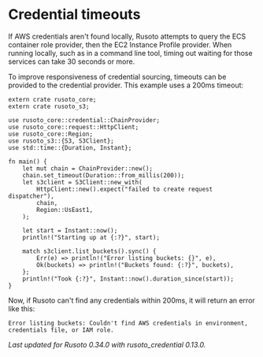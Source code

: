 # Credential timeouts

If AWS credentials aren't found locally, Rusoto attempts to query the ECS container role provider, then the EC2 Instance Profile provider. When running locally, such as in a command line tool, timing out waiting for those services can take 30 seconds or more.

To improve responsiveness of credential sourcing, timeouts can be provided to the credential provider. This example uses a 200ms timeout:

```rust,no_run
extern crate rusoto_core;
extern crate rusoto_s3;

use rusoto_core::credential::ChainProvider;
use rusoto_core::request::HttpClient;
use rusoto_core::Region;
use rusoto_s3::{S3, S3Client};
use std::time::{Duration, Instant};

fn main() {
    let mut chain = ChainProvider::new();
    chain.set_timeout(Duration::from_millis(200));
    let s3client = S3Client::new_with(
        HttpClient::new().expect("failed to create request dispatcher"),
        chain,
        Region::UsEast1,
    );

    let start = Instant::now();
    println!("Starting up at {:?}", start);

    match s3client.list_buckets().sync() {
        Err(e) => println!("Error listing buckets: {}", e),
        Ok(buckets) => println!("Buckets found: {:?}", buckets),
    };
    println!("Took {:?}", Instant::now().duration_since(start));
}
```

Now, if Rusoto can't find any credentials within 200ms, it will return an error like this:

`Error listing buckets: Couldn't find AWS credentials in environment, credentials file, or IAM role.`

*Last updated for Rusoto 0.34.0 with rusoto_credential 0.13.0.*